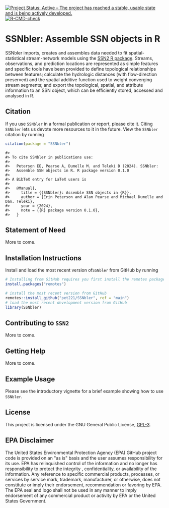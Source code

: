 <!-- badges: start -->
[![Project Status: Active – The project has reached a stable, usable state and is being actively developed.](https://www.repostatus.org/badges/latest/active.svg)](https://www.repostatus.org/#active)
[![R-CMD-check](https://github.com/pet221/SSNbler/actions/workflows/R-CMD-check.yaml/badge.svg)](https://github.com/pet221/SSNbler/actions/workflows/R-CMD-check.yaml)
<!-- badges: end -->

# SSNbler: Assemble SSN objects in R

SSNbler imports, creates and assembles data needed to fit spatial-statistical stream-network models using the [SSN2 R package]((https://usepa.github.io/SSN2/)). Streams, observations, and prediction locations are represented as simple features and specific tools have been provided to define topological relationships between features; calculate the hydrologic distances (with flow-direction preserved) and the spatial additive function used to weight converging stream segments; and export the topological, spatial, and attribute information to an SSN object, which can be efficiently stored, accessed and analysed in R.  

## Citation

If you use `SSNbler` in a formal publication or report, please cite it. Citing `SSNbler` lets us devote more resources to it in the future. View the `SSNbler` citation by running
```r
citation(package = "SSNbler")
```

```
#> 
#> To cite SSNbler in publications use:
#> 
#>   Peterson EE, Pearse A, Dumelle M. and Teleki D (2024). SSNbler:
#>   Assemble SSN objects in R. R package version 0.1.0
#> 
#> A BibTeX entry for LaTeX users is
#> 
#>   @Manual{,
#>     title = {{SSNbler}: Assemble SSN objects in {R}},
#>     author = {Erin Peterson and Alan Pearse and Michael Dumelle and Dan. Teleki},
#>     year = {2024},
#>     note = {{R} package version 0.1.0},
#>   }
```

## Statement of Need

More to come.


## Installation Instructions

Install and load the most recent version of`SSNbler` from GitHub by running
```r
# Installing from GitHub requires you first install the remotes package
install.packages("remotes")

# install the most recent version from GitHub
remotes::install_github("pet221/SSNbler", ref = "main")
# load the most recent development version from GitHub
library(SSNbler)
```


## Contributing to `SSN2`

More to come.

## Getting Help

More to come.

## Example Usage

Please see the introductory vignette for a brief example showing how to use `SSNbler`. 

## License

This project is licensed under the GNU General Public License, [GPL-3](https://cran.r-project.org/web/licenses/GPL-3).

## EPA Disclaimer

The United States Environmental Protection Agency (EPA) GitHub project code is provided on an "as is" basis and the user assumes responsibility for its use. EPA has relinquished control of the information and no longer has responsibility to protect the integrity , confidentiality, or availability of the information. Any reference to specific commercial products, processes, or services by service mark, trademark, manufacturer, or otherwise, does not constitute or imply their endorsement, recommendation or favoring by EPA. The EPA seal and logo shall not be used in any manner to imply endorsement of any commercial product or activity by EPA or the United States Government.

